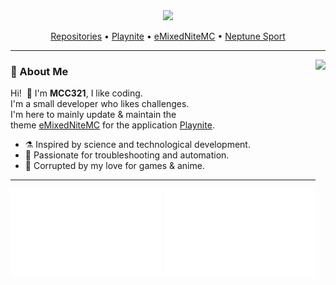 <!-- Github Profile Readme -->

<!-- Banner -->

<div align="center">
<a href="#"><img src="https://media.githubusercontent.com/media/daephx/daephx/main/assets/start.gif"/></a>

<a href="https://github.com/MCC321-QC?tab=repositories" target="_blank" rel="noopener noreferrer">Repositories</a>
•&nbsp;<a href="https://www.playnite.link" target="_blank" rel="noopener noreferrer">Playnite</a>
•&nbsp;<a href="https://github.com/MCC321-QC/eMixedNiteMC" target="_blank" rel="noopener noreferrer">eMixedNiteMC</a>
•&nbsp;<a href="https://neptuneskate.com" target="_blank" rel="noopener noreferrer">Neptune Sport</a>

</div>

<hr>

<!-- Introduction -->

<a href="#"><img align=right height="210px" src="https://media.githubusercontent.com/media/daephx/daephx/main/assets/delete.gif"/></a>

### :space_invader: About Me

Hi!&nbsp; :wave: I'm **MCC321**, I like coding.<br>
I'm a small developer who likes challenges.<br>
I'm here to mainly update & maintain the<br>
theme [eMixedNiteMC](https://github.com/MCC321-QC/eMixedNiteMC) for the application [Playnite](https://www.playnite.link).

- :alembic: Inspired by science and technological development.
- :heartbeat: Passionate for troubleshooting and automation.
- :anger: Corrupted by my love for games & anime.

<hr>

<!-- Statistics -->

<div align=center>
<a href="https://github.com/jstrieb/github-stats"><img style="height: auto; width: 48%;" src="https://raw.githubusercontent.com/MCC321-QC/github-stats/refs/heads/master/generated/overview.svg"/></a>
<a href="https://github.com/jstrieb/github-stats"><img style="height: auto; width: 48%;" src="https://raw.githubusercontent.com/MCC321-QC/github-stats/refs/heads/master/generated/languages.svg"/></a>

</div>


